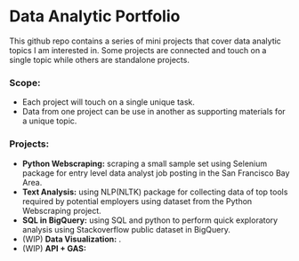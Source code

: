 # Data Analytic Portfolio
This github repo contains a series of mini projects that cover data analytic topics I am interested in. Some projects are connected and touch on a single topic while others are standalone projects. 

### Scope:
* Each project will touch on a single unique task. 
* Data from one project can be use in another as supporting materials for a unique topic. 

### Projects:
* __Python Webscraping:__ scraping a small sample set using Selenium package for entry level data analyst job posting in the San Francisco Bay Area.
* __Text Analysis:__  using NLP(NLTK) package for collecting data of top tools required by potential employers using dataset from the Python Webscraping project.  
* __SQL in BigQuery:__ using SQL and python to perform quick exploratory analysis using Stackoverflow public dataset in BigQuery.    
* (WIP) __Data Visualization:__ .
* (WIP) __API + GAS:__ 
